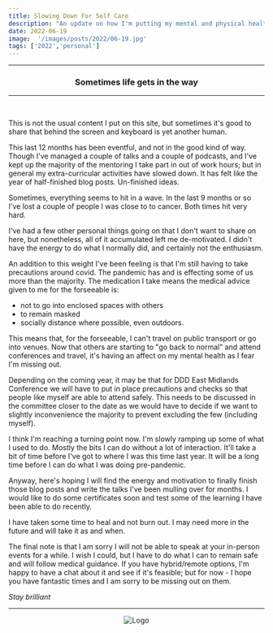 ```yaml
---
title: Slowing Down For Self Care
description: "An update on how I'm putting my mental and physical health first for a while."
date: 2022-06-19
image:  '/images/posts/2022/06-19.jpg'
tags: ['2022','personal']
---
```


----
<center>
<h3> Sometimes life gets in the way </h3>
</center>

---

<br/>

This is not the usual content I put on this site, but sometimes it's good to share that behind the screen and keyboard is yet another human. 

This last 12 months has been eventful, and not in the good kind of way. Though I've managed a couple of talks and a couple of podcasts, and I've kept up the majority of the mentoring I take part in out of work hours; but in general my extra-curricular activities have slowed down. It has felt like the year of half-finished blog posts. Un-finished ideas.

Sometimes, everything seems to hit in a wave. In the last 9 months or so I've lost a couple of people I was close to to cancer. Both times hit very hard. 

I've had a few other personal things going on that I don't want to share on here, but nonetheless, all of it accumulated left me de-motivated. I didn't have the energy to do what I normally did, and certainly not the enthusiasm.

An addition to this weight I've been feeling is that I'm still having to take precautions around covid. The pandemic has and is effecting some of us more than the majority. The medication I take means the medical advice given to me for the forseeable is: 
- not to go into enclosed spaces with others
- to remain masked
- socially distance where possible, even outdoors. 

This means that, for the forseeable, I can't travel on public transport or go into venues. Now that others are starting to "go back to normal" and attend conferences and travel, it's having an affect on my mental health as I fear I'm missing out.

Depending on the coming year, it may be that for DDD East Midlands Conference we will have to put in place precautions and checks so that people like myself are able to attend safely. This needs to be discussed in the committee closer to the date as we would have to decide if we want to slightly inconvenience the majority to prevent excluding the few (including myself).

I think I'm reaching a turning point now. I'm slowly ramping up some of what I used to do. Mostly the bits I can do without a lot of interaction. It'll take a bit of time before I've got to where I was this time last year. It will be a long time before I can do what I was doing pre-pandemic.

Anyway, here's hoping I will find the energy and motivation to finally finish those blog posts and write the talks I've been mulling over for months. I would like to do some certificates soon and test some of the learning I have been able to do recently.

I have taken some time to heal and not burn out. I may need more in the future and will take it as and when.

The final note is that I am sorry I will not be able to speak at your in-person events for a while. I wish I could, but I have to do what I can to remain safe and will follow medical guidance. If you have hybrid/remote options, I'm happy to have a chat about it and see if it's feasible; but for now - I hope you have fantastic times and I am sorry to be missing out on them.

_Stay brilliant_


---

<div style="text-align:center" markdown="1">
<img src="{{site.baseurl}}/images/logo.png" alt="Logo">
</div>
